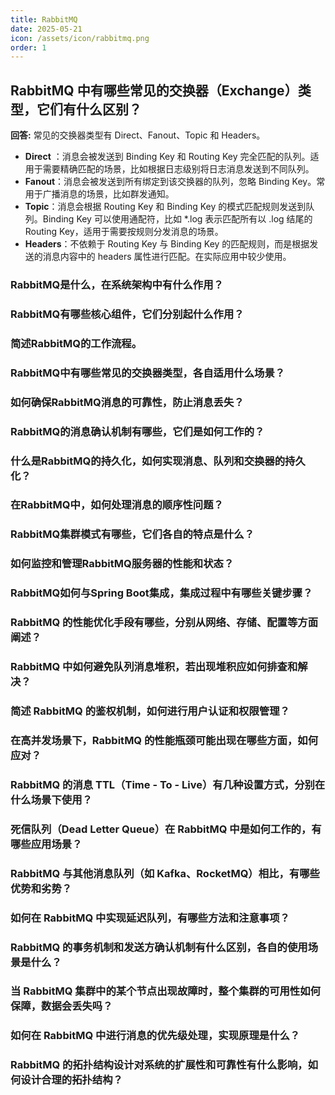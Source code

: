 ```yaml
---
title: RabbitMQ
date: 2025-05-21
icon: /assets/icon/rabbitmq.png
order: 1
---
```


## RabbitMQ 中有哪些常见的交换器（Exchange）类型，它们有什么区别？

**回答:** 常见的交换器类型有 Direct、Fanout、Topic 和 Headers。

- **Direct** ：消息会被发送到 Binding Key 和 Routing Key 完全匹配的队列。适用于需要精确匹配的场景，比如根据日志级别将日志消息发送到不同队列。
- **Fanout**：消息会被发送到所有绑定到该交换器的队列，忽略 Binding Key。常用于广播消息的场景，比如群发通知。
- **Topic**：消息会根据 Routing Key 和 Binding Key 的模式匹配规则发送到队列。Binding Key 可以使用通配符，比如 *.log 表示匹配所有以 .log 结尾的 Routing Key，适用于需要按规则分发消息的场景。
- **Headers**：不依赖于 Routing Key 与 Binding Key 的匹配规则，而是根据发送的消息内容中的 headers 属性进行匹配。在实际应用中较少使用。

### RabbitMQ是什么，在系统架构中有什么作用？
### RabbitMQ有哪些核心组件，它们分别起什么作用？
### 简述RabbitMQ的工作流程。
### RabbitMQ中有哪些常见的交换器类型，各自适用什么场景？
### 如何确保RabbitMQ消息的可靠性，防止消息丢失？
### RabbitMQ的消息确认机制有哪些，它们是如何工作的？
### 什么是RabbitMQ的持久化，如何实现消息、队列和交换器的持久化？
### 在RabbitMQ中，如何处理消息的顺序性问题？
### RabbitMQ集群模式有哪些，它们各自的特点是什么？
### 如何监控和管理RabbitMQ服务器的性能和状态？
### RabbitMQ如何与Spring Boot集成，集成过程中有哪些关键步骤？ 

### RabbitMQ 的性能优化手段有哪些，分别从网络、存储、配置等方面阐述？
### RabbitMQ 中如何避免队列消息堆积，若出现堆积应如何排查和解决？
### 简述 RabbitMQ 的鉴权机制，如何进行用户认证和权限管理？
### 在高并发场景下，RabbitMQ 的性能瓶颈可能出现在哪些方面，如何应对？
### RabbitMQ 的消息 TTL（Time - To - Live）有几种设置方式，分别在什么场景下使用？
### 死信队列（Dead Letter Queue）在 RabbitMQ 中是如何工作的，有哪些应用场景？
### RabbitMQ 与其他消息队列（如 Kafka、RocketMQ）相比，有哪些优势和劣势？
### 如何在 RabbitMQ 中实现延迟队列，有哪些方法和注意事项？
### RabbitMQ 的事务机制和发送方确认机制有什么区别，各自的使用场景是什么？
### 当 RabbitMQ 集群中的某个节点出现故障时，整个集群的可用性如何保障，数据会丢失吗？
### 如何在 RabbitMQ 中进行消息的优先级处理，实现原理是什么？
### RabbitMQ 的拓扑结构设计对系统的扩展性和可靠性有什么影响，如何设计合理的拓扑结构？